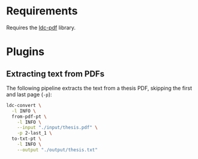 # Requirements

Requires the [ldc-pdf](https://github.com/waikato-llm/ldc-pdf) library.

# Plugins

## Extracting text from PDFs

The following pipeline extracts the text from a thesis PDF, skipping the first and last page (`-p`):

```bash
ldc-convert \
  -l INFO \
  from-pdf-pt \
    -l INFO \
    --input "./input/thesis.pdf" \
    -p 2-last_1 \
  to-txt-pt \
    -l INFO \
    --output "./output/thesis.txt"
```
